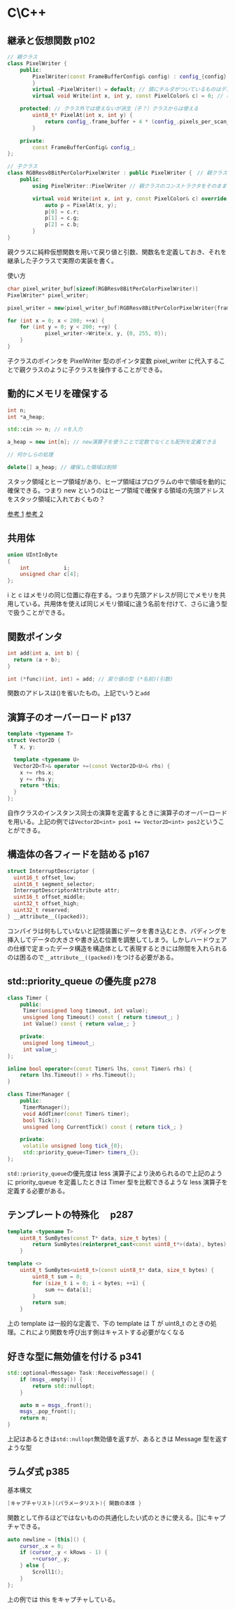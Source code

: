 # C\C++

## 継承と仮想関数 p102

```c++
// 親クラス
class PixelWriter {
    public:
        PixelWriter(const FrameBufferConfig& config) : config_{config} {  // 戻り値が書いていなくてクラス名と同じ名前の関数はコンストラクタ
        }
        virtual ~PixelWriter() = default; // 頭にチルダがついているものはデストラクタ　c++ではデストラクタは仮想にしなければならない
        virtual void Write(int x, int y, const PixelColor& c) = 0; // 純粋仮想関数

    protected: // クラス外では使えないが派生（子？）クラスからは使える
        uint8_t* PixelAt(int x, int y) {
            return config_.frame_buffer + 4 * (config_.pixels_per_scan_line * y + x);
        }

    private:
        const FrameBufferConfig& config_;
};

// 子クラス
class RGBResv8BitPerColorPixelWriter : public PixelWriter {　// 親クラスを継承
    public:
        using PixelWriter::PixelWriter // 親クラスのコンストラクタをそのまま使える

        virtual void Write(int x, int y, const PixelColor& c) override { // オーバーライド
            auto p = PixelAt(x, y);
            p[0] = c.r;
            p[1] = c.g;
            p[2] = c.b;
        }
}

```

親クラスに純粋仮想関数を用いて戻り値と引数、関数名を定義しておき、それを継承した子クラスで実際の実装を書く。

使い方

```c++
char pixel_writer_buf[sizeof(RGBResv8BitPerColorPixelWriter)]
PixelWriter* pixel_writer;

pixel_writer = new(pixel_writer_buf)RGBResv8BitPerColorPixelWriter{frame_buffer_config};

for (int x = 0; x < 200; ++x) {
    for (int y = 0; y < 200; ++y) {
            pixel_writer->Write(x, y, {0, 255, 0});
    }
}
```

子クラスのポインタを PixelWriter 型のポインタ変数 pixel_writer に代入することで親クラスのように子クラスを操作することができる。

## 動的にメモリを確保する

```c++
int n;
int *a_heap;

std::cin >> n; // nを入力

a_heap = new int[n]; // new演算子を使うことで定数でなくとも配列を定義できる

// 何かしらの処理

delete[] a_heap; // 確保した領域は削除
```

スタック領域とヒープ領域があり、ヒープ領域はプログラムの中で領域を動的に確保できる。つまり new というのはヒープ領域で確保する領域の先頭アドレスをスタック領域に入れておくもの？

[参考 1](https://brain.cc.kogakuin.ac.jp/~kanamaru/lecture/prog1/11-02.html)
[参考 2](https://www.uquest.co.jp/embedded/learning/lecture16.html)

## 共用体

```c++
union UIntInByte
{
    int           i;
    unsigned char c[4];
};
```

i と c はメモリの同じ位置に存在する。つまり先頭アドレスが同じでメモリを共用している。共用体を使えば同じメモリ領域に違う名前を付けて、さらに違う型で扱うことができる。

## 関数ポインタ

```c++
int add(int a, int b) {
  return (a + b);
}

int (*func)(int, int) = add; // 戻り値の型 (*名前)(引数)

```

関数のアドレスは()を省いたもの。上記でいうと`add`

## 演算子のオーバーロード p137

```c++
template <typename T>
struct Vector2D {
  T x, y;

  template <typename U>
  Vector2D<T>& operator +=(const Vector2D<U>& rhs) {
    x += rhs.x;
    y += rhs.y;
    return *this;
  }
};
```

自作クラスのインスタンス同士の演算を定義するときに演算子のオーバーロードを用いる。上記の例では`Vector2D<int> pos1 += Vector2D<int> pos2`ということができる。

## 構造体の各フィードを詰める p167

```c++
struct InterruptDescriptor {
  uint16_t offset_low;
  uint16_t segment_selector;
  InterruptDescriptorAttribute attr;
  uint16_t offset_middle;
  uint32_t offset_high;
  uint32_t reserved;
} __attribute__((packed));
```

コンパイラは何もしていないと記憶装置にデータを書き込むとき、パディングを挿入してデータの大きさや書き込む位置を調整してしまう。しかしハードウェアの仕様で定まったデータ構造を構造体として表現するときには隙間を入れられるのは困るので`__attribute__((packed))`をつける必要がある。

## std::priority_queue の優先度 p278

```c++
class Timer {
    public:
     Timer(unsigned long timeout, int value);
     unsigned long Timeout() const { return timeout_; }
     int Value() const { return value_; }

    private:
     unsigned long timeout_;
     int value_;
};

inline bool operator<(const Timer& lhs, const Timer& rhs) {
    return lhs.Timeout() > rhs.Timeout();
}

class TimerManager {
    public:
     TimerManager();
     void AddTimer(const Timer& timer);
     bool Tick();
     unsigned long CurrentTick() const { return tick_; }

    private:
     volatile unsigned long tick_{0};
     std::priority_queue<Timer> timers_{};
};
```

`std::priority_queue`の優先度は less 演算子により決められるので上記のように priority_queue を定義したときは Timer 型を比較できるような less 演算子を定義する必要がある。

## テンプレートの特殊化　 p287

```c++
template <typename T>
    uint8_t SumBytes(const T* data, size_t bytes) {
        return SumBytes(reinterpret_cast<const uint8_t*>(data), bytes);
    }

template <>
    uint8_t SumBytes<uint8_t>(const uint8_t* data, size_t bytes) {
        uint8_t sum = 0;
        for (size_t i = 0; i < bytes; ++i) {
            sum += data[i];
        }
        return sum;
    }
```

上の template は一般的な定義で、下の template は T が uint8_t のときの処理。これにより関数を呼び出す側はキャストする必要がなくなる

## 好きな型に無効値を付ける p341

```c++
std::optional<Message> Task::ReceiveMessage() {
    if (msgs_.empty()) {
        return std::nullopt;
    }

    auto m = msgs_.front();
    msgs_.pop_front();
    return m;
}
```

上記はあるときは`std::nullopt`無効値を返すが、あるときは Message 型を返すような型

## ラムダ式 p385

基本構文

```c++
[キャプチャリスト](パラメータリスト){ 関数の本体 }
```

関数として作るほどではないものの共通化したい式のときに使える。[]にキャプチャできる。

```c++
auto newline = [this]() {
    cursor_.x = 0;
    if (cursor_.y < kRows - 1) {
        ++cursor_.y;
    } else {
        Scroll1();
    }
};
```

上の例では this をキャプチャしている。

